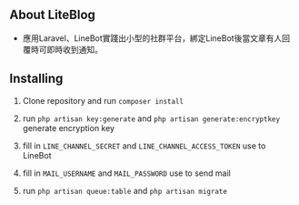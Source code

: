 ## About LiteBlog


- 應用Laravel、LineBot實踐出小型的社群平台，綁定LineBot後當文章有人回覆時可即時收到通知。


## Installing

1. Clone repository and run `composer install`

2. run `php artisan key:generate` and `php artisan generate:encryptkey` generate encryption key

3. fill in `LINE_CHANNEL_SECRET` and `LINE_CHANNEL_ACCESS_TOKEN` use to LineBot

4. fill in `MAIL_USERNAME` and `MAIL_PASSWORD` use to send mail

5. run `php artisan queue:table` and `php artisan migrate`